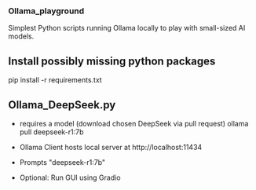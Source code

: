 ### Ollama_playground
Simplest Python scripts running Ollama locally to play with small-sized AI models.

## Install possibly missing python packages
pip install -r requirements.txt

## Ollama_DeepSeek.py 
- requires a model (download chosen DeepSeek via pull request)
ollama pull deepseek-r1:7b

- Ollama Client hosts local server at http://localhost:11434
- Prompts "deepseek-r1:7b"
- Optional: Run GUI using Gradio
